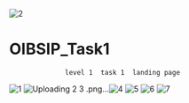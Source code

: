![2](https://user-images.githubusercontent.com/113164685/221199710-ae90978e-a5f6-4aff-945f-30d6cb15cc24.png)
# OIBSIP_Task1

                  level 1  task 1  landing page 
  
  
  
  ![1](https://user-images.githubusercontent.com/113164685/221197618-b417c522-186f-45c6-b842-8ac6c109a575.png)
![Uploading 2
![3](https://user-images.githubusercontent.com/113164685/221197670-5a984957-961c-42b1-82ff-479b6a7bb33f.png)
.png…]()![4](https://user-images.githubusercontent.com/113164685/221197682-fbfef6f5-c715-4e1f-b537-b05344239b10.png)
![5](https://user-images.githubusercontent.com/113164685/221197692-3bc68492-59cb-4ad1-a74a-6819a220cc03.png)
![6](https://user-images.githubusercontent.com/113164685/221197699-88f67658-1400-41eb-bb4e-3e21f4662476.png)
![7](https://user-images.githubusercontent.com/113164685/221197705-793cfb3b-e1fd-4b5b-a8da-9f0c056fee42.png)

